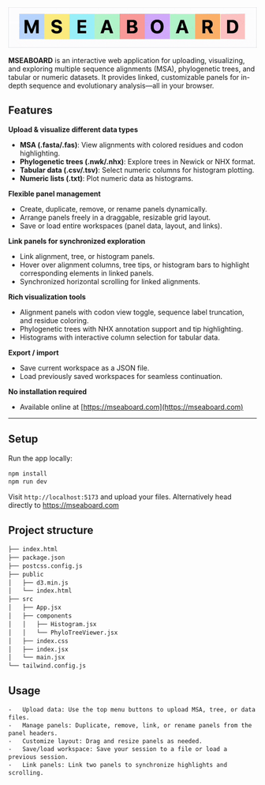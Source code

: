 
<img src="./animatedtitle.gif"/>

**MSEABOARD** is an interactive web application for uploading, visualizing, and exploring multiple sequence alignments (MSA), phylogenetic trees, and tabular or numeric datasets. It provides linked, customizable panels for in-depth sequence and evolutionary analysis—all in your browser.

## Features

 **Upload & visualize different data types**
- **MSA (.fasta/.fas)**: View alignments with colored residues and codon highlighting.
- **Phylogenetic trees (.nwk/.nhx)**: Explore trees in Newick or NHX format.
- **Tabular data (.csv/.tsv)**: Select numeric columns for histogram plotting.
- **Numeric lists (.txt)**: Plot numeric data as histograms.

 **Flexible panel management**
- Create, duplicate, remove, or rename panels dynamically.
- Arrange panels freely in a draggable, resizable grid layout.
- Save or load entire workspaces (panel data, layout, and links).

 **Link panels for synchronized exploration**
- Link alignment, tree, or histogram panels.
- Hover over alignment columns, tree tips, or histogram bars to highlight corresponding elements in linked panels.
- Synchronized horizontal scrolling for linked alignments.

 **Rich visualization tools**
- Alignment panels with codon view toggle, sequence label truncation, and residue coloring.
- Phylogenetic trees with NHX annotation support and tip highlighting.
- Histograms with interactive column selection for tabular data.

 **Export / import**
- Save current workspace as a JSON file.
- Load previously saved workspaces for seamless continuation.

 **No installation required**
- Available online at [https://mseaboard.com](https://mseaboard.com)

---

## Setup

Run the app locally:

```bash
npm install
npm run dev
```

Visit `http://localhost:5173` and upload your files. Alternatively head directly to https://mseaboard.com

## Project structure

```bash
├── index.html
├── package.json
├── postcss.config.js
├── public
│   ├── d3.min.js
│   └── index.html
├── src
│   ├── App.jsx
│   ├── components
│   │   ├── Histogram.jsx
│   │   └── PhyloTreeViewer.jsx
│   ├── index.css
│   ├── index.jsx
│   └── main.jsx
└── tailwind.config.js
```

## Usage
	-	Upload data: Use the top menu buttons to upload MSA, tree, or data files.
	-	Manage panels: Duplicate, remove, link, or rename panels from the panel headers.
	-	Customize layout: Drag and resize panels as needed.
	-	Save/load workspace: Save your session to a file or load a previous session.
	-	Link panels: Link two panels to synchronize highlights and scrolling.
